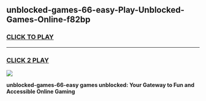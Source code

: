 
## unblocked-games-66-easy-Play-Unblocked-Games-Online-f82bp
<h3>
<a href="https://premium76.site?title=unblocked-games-66-easy&ref=25A">CLICK TO PLAY</a></h3>
<hr>

<h3>
<a href="https://premium76.site?title=unblocked-games-66-easy&ref=25A">CLICK 2 PLAY</a>
  
</h3>

<a href="https://premium76.site?title=unblocked-games-66-easy&ref=25A"><img src="https://clearcache.store/games.png"></a>


**unblocked-games-66-easy games unblocked: Your Gateway to Fun and Accessible Online Gaming**
